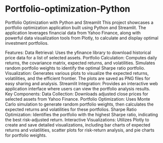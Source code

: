 # Portfolio-optimization-Python
Portfolio Optimization with Python and Streamlit
This project showcases a portfolio optimization application built using Python and Streamlit. The application leverages financial data from Yahoo Finance, along with powerful data visualization tools from Plotly, to calculate and display optimal investment portfolios.

Features:
Data Retrieval: Uses the yfinance library to download historical price data for a list of selected assets.
Portfolio Calculation: Computes daily returns, the covariance matrix, expected returns, and volatilities. Simulates random portfolio weights to identify the optimal Sharpe ratio portfolio.
Visualization: Generates various plots to visualize the expected returns, volatilities, and the efficient frontier. The plots are saved as PNG files for easy sharing and analysis.
Streamlit Integration: Provides an interactive web application interface where users can view the portfolio analysis results.
Key Components:
Data Collection: Downloads adjusted close prices for selected assets from Yahoo Finance.
Portfolio Optimization: Uses Monte Carlo simulation to generate random portfolio weights, then calculates the expected returns and volatilities for these portfolios.
Sharpe Ratio Optimization: Identifies the portfolio with the highest Sharpe ratio, indicating the best risk-adjusted return.
Interactive Visualizations: Utilizes Plotly to create and save detailed visualizations, including bar charts of expected returns and volatilities, scatter plots for risk-return analysis, and pie charts for portfolio weights.
